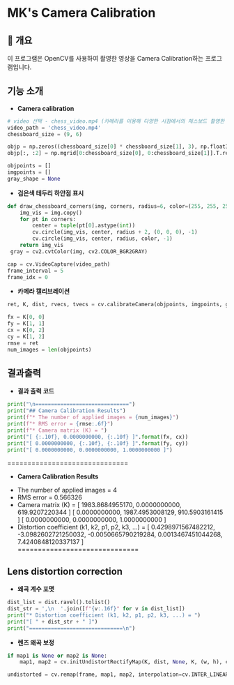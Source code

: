# MK's Camera Calibration

## 📌 개요
이 프로그램은 OpenCV를 사용하여 촬영한 영상을 Camera Calibration하는 프로그램입니다.   

## 기능 소개
- **Camera calibration**
```python
# video 선택 - chess_video.mp4 (카메라를 이용해 다양한 시점에서의 체스보드 촬영한 영상)
video_path = 'chess_video.mp4'
chessboard_size = (9, 6)

objp = np.zeros((chessboard_size[0] * chessboard_size[1], 3), np.float32)
objp[:, :2] = np.mgrid[0:chessboard_size[0], 0:chessboard_size[1]].T.reshape(-1, 2)

objpoints = []
imgpoints = []
gray_shape = None
```
- **검은색 테두리 하얀점 표시**
```python
def draw_chessboard_corners(img, corners, radius=6, color=(255, 255, 255)):
    img_vis = img.copy()
    for pt in corners:
        center = tuple(pt[0].astype(int))
        cv.circle(img_vis, center, radius + 2, (0, 0, 0), -1)  
        cv.circle(img_vis, center, radius, color, -1)         
    return img_vis
 gray = cv2.cvtColor(img, cv2.COLOR_BGR2GRAY)

cap = cv.VideoCapture(video_path)
frame_interval = 5
frame_idx = 0
```
- **카메라 캘리브레이션**
```python
ret, K, dist, rvecs, tvecs = cv.calibrateCamera(objpoints, imgpoints, gray_shape, None, None)

fx = K[0, 0]
fy = K[1, 1]
cx = K[0, 2]
cy = K[1, 2]
rmse = ret
num_images = len(objpoints)
```
## 결과출력
- **결과 출력 코드**
```python
print("\n==============================")
print("## Camera Calibration Results")
print(f"* The number of applied images = {num_images}")
print(f"* RMS error = {rmse:.6f}")
print(f"* Camera matrix (K) = ")
print("[ {:.10f}, 0.0000000000, {:.10f} ]".format(fx, cx))
print("[ 0.0000000000, {:.10f}, {:.10f} ]".format(fy, cy))
print("[ 0.0000000000, 0.0000000000, 1.0000000000 ]")
```
==============================
- **Camera Calibration Results**
* The number of applied images = 4
* RMS error = 0.566326
* Camera matrix (K) =
[ 1983.8684955170, 0.0000000000, 619.9207220344 ]
[ 0.0000000000, 1987.4953008129, 910.5903161415 ]
[ 0.0000000000, 0.0000000000, 1.0000000000 ]
* Distortion coefficient (k1, k2, p1, p2, k3, ...) =
[ 0.4298971567482212,
  -3.0982602721250032,
  -0.0050665790219284,
  0.0013467451044268,
  7.4240848120337137 ]   
==============================
## Lens distortion correction 

- **왜곡 계수 포맷**
```python
dist_list = dist.ravel().tolist()
dist_str = ',\n  '.join([f"{v:.16f}" for v in dist_list])
print("* Distortion coefficient (k1, k2, p1, p2, k3, ...) = ")
print("[ " + dist_str + " ]")
print("==============================\n")
```

- **렌즈 왜곡 보정**
```python
if map1 is None or map2 is None:
    map1, map2 = cv.initUndistortRectifyMap(K, dist, None, K, (w, h), cv.CV_32FC1)

undistorted = cv.remap(frame, map1, map2, interpolation=cv.INTER_LINEAR)
```
